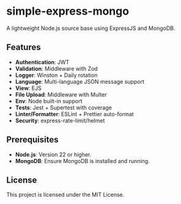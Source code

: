 # simple-express-mongo

A lightweight Node.js source base using ExpressJS and MongoDB.

## Features
- **Authentication**: JWT
- **Validation**: Middleware with Zod
- **Logger**: Winston + Daily rotation
- **Language**: Multi-language JSON message support
- **View**: EJS
- **File Upload**: Middleware with Multer
- **Env**: Node built-in support
- **Tests**: Jest + Supertest with coverage
- **Linter/Formatter**: ESLint + Prettier auto-format
- **Security**: express-rate-limit/helmet

## Prerequisites
- **Node.js**: Version 22 or higher.
- **MongoDB**: Ensure MongoDB is installed and running.

## License
This project is licensed under the MIT License.
